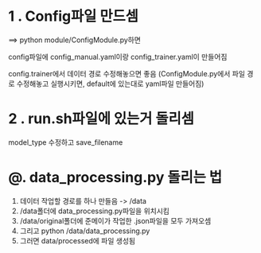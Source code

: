 
# 1 . Config파일 만드셈
 ==> python module/ConfigModule.py하면 
 
 config파일에 config_manual.yaml이랑 config_trainer.yaml이 만들어짐
 
 config.trainer에서 데이터 경로 수정해놓으면 좋음 (ConfigModule.py에서 파일 경로 수정해놓고 실행시키면, default에 있는대로 yaml파일 만들어짐)
 
# 2 . run.sh파일에 있는거 돌리셈
 model_type 수정하고 save_filename 

# @. data_processing.py 돌리는 법
 1. 데이터 작업할 경로를 하나 만들음 -> /data
 2. /data폴더에 data_processing.py파일을 위치시킴
 3. /data/original폴더에 준메이가 작업한 .json파일을 모두 가져오셈
 4. 그리고 python /data/data_processing.py
 5. 그러면 data/processed에 파일 생성됨
